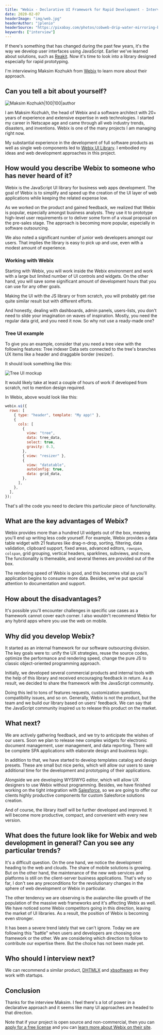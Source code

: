 ```yaml
---
title: "Webix - Declarative UI Framework for Rapid Development - Interview with Maksim Kozhukh"
date: 2020-02-07
headerImage: "img/web.jpg"
headerAuthor: "jplenio"
headerSource: "https://pixabay.com/photos/cobweb-drip-water-mirroring-blue-3725540/"
keywords: ["interview"]
---
```


If there's something that has changed during the past few years, it's the way we develop user interfaces using JavaScript. Earlier we've learned about solutions, such as [Reakit](/blog/reakit-interview). Now it's time to look into a library designed especially for rapid prototyping.

I'm interviewing Maksim Kozhukh from [Webix](https://webix.com/) to learn more about their approach.

## Can you tell a bit about yourself?

![Maksim Kozhukh|100|100|author](img/interviews/maksim.jpg)

I am Maksim Kozhukh, the head of Webix and a software architect with 20+ years of experience and extensive expertise in web technologies. I started my career in Netscape age and came through all web industry trends, disasters, and inventions. Webix is one of the many projects I am managing right now.

My substantial experience in the development of full software products as well as single web components led to [Webix UI Library](https://webix.com/). I embodied my ideas and web development approaches in this project.

## How would you describe Webix to someone who has never heard of it?

Webix is the JavaScript UI library for business web apps development. The goal of Webix is to simplify and speed up the creation of the UI layer of web applications while keeping the related expense low.

As we worked on the product and gained feedback, we realized that Webix is popular, especially amongst business analysts. They use it to prototype high-level user requirements or to deliver some form of a visual proposal on the pre-sales stage. The approach is becoming more popular, especially in software outsourcing.

We also noted a significant number of junior web developers amongst our users. That implies the library is easy to pick up and use, even with a modest amount of experience.

### Working with Webix

Starting with Webix, you will work inside the Webix environment and work with a large but limited number of UI controls and widgets. On the other hand, you will save some significant amount of development hours that you can use for any other goals.

Making the UI with the JS library or from scratch, you will probably get rise quite similar result but with different efforts.

And honestly, dealing with dashboards, admin panels, users-lists, you don't need to slide your imagination on waves of inspiration. Mostly, you need the regular data grid, and you need it now. So why not use a ready-made one?

### Tree UI example

To give you an example, consider that you need a tree view with the following features: Tree indexer Data sets connected to the tree's branches UX items like a header and draggable border (resizer).

It should look something like this:

![Tree UI mockup](img/webix.png)

It would likely take at least a couple of hours of work if developed from scratch, not to mention design required.

In Webix, above would look like this:

```js
webix.ui({
  rows: [
    { type: "header", template: "My app!" },
    {
      cols: [
        {
          view: "tree",
          data: tree_data,
          select: true,
          gravity: 0.3,
        },
        { view: "resizer" },
        {
          view: "datatable",
          autoConfig: true,
          data: grid_data,
        },
      ],
    },
  ],
});
```

That's all the code you need to declare this particular piece of functionality.

## What are the key advantages of Webix?

Webix provides more than a hundred UI widgets out of the box, meaning you'll end up writing less code yourself. For example, Webix provides a data table widget with 21 features like drag-n-drop, sorting, filtering, data validation, clipboard support, fixed areas, advanced editors, `rowspan`, `colspan`, grid grouping, vertical headers, sparklines, subviews, and more. The functionality is themeable, and several themes are provided out of the box.

The rendering speed of Webix is good, and this becomes vital as you'll application begins to consume more data. Besides, we've put special attention to documentation and support.

## How about the disadvantages?

It's possible you'll encounter challenges in specific use cases as a framework cannot cover each corner. I also wouldn't recommend Webix for any hybrid apps where you use the web on mobile.

## Why did you develop Webix?

It started as an internal framework for our software outsourcing division. The key goals were to: unify the UX strategies, reuse the source codes, optimize the performance and rendering speed, change the pure JS to classic object-oriented programming approach.

Initially, we developed several commercial products and internal tools with the help of this library and received encouraging feedback in return. As a result, we decided to share the framework with the JavaScript community.

Doing this led to tons of features requests, customization questions, compatibility issues, and so on. Generally, Webix is not the product, but the team and we build our library based on users' feedback. We can say that the JavaScript community inspired us to release this product on the market.

## What next?

We are actively gathering feedback, and we try to anticipate the wishes of our users. Soon we plan to release new complex widgets for electronic document management, user management, and data reporting. There will be complete SPA applications with elaborate design and business logic.

In addition to that, we have started to develop templates catalog and design presets. These are small but nice perks, which will allow our users to save additional time for the development and prototyping of their applications.

Alongside we are developing WYSIWYG editor, which will allow UX designers to use Webix without programming. Besides, we have finished working on the tight integration with [Salesforce](https://www.salesforce.com/products/commerce-cloud/resources/what-is-ecommerce/), so we are going to offer our clients highly productive components for custom Salesforce solutions creation.

And of course, the library itself will be further developed and improved. It will become more productive, compact, and convenient with every new version.

## What does the future look like for Webix and web development in general? Can you see any particular trends?

It's a difficult question. On the one hand, we notice the development heading to the web and clouds. The share of mobile solutions is growing. But on the other hand, the maintenance of the new web services and platforms is still on the client-server business applications. That's why so far, I don't see any preconditions for the revolutionary changes in the sphere of web development or Webix in particular.

The other tendency we are observing is the avalanche-like growth of the population of the massive web frameworks and it's affecting Webix as well. We have noticed some Webix competitors going in this direction, leaving the market of UI libraries. As a result, the position of Webix is becoming even stronger.

It has been a severe trend lately that we can't ignore. Today we are following this "battle" when users and developers are choosing one framework or the other. We are considering which direction to follow to contribute our expertise there. But the choice has not been made yet.

## Who should I interview next?

We can recommend a similar product, [DHTMLX](https://dhtmlx.com/) and [xbsoftware](https://xbsoftware.com/) as they work with startups.

## Conclusion

Thanks for the interview Maksim. I feel there's a lot of power in a declarative approach and it seems like many UI approaches are headed to that direction.

Note that if your project is open source and non-commercial, then you can [apply for a free license](https://blog.webix.com/using-webix-in-open-source/) and you can [learn more about Webix on their site](https://webix.com/).
